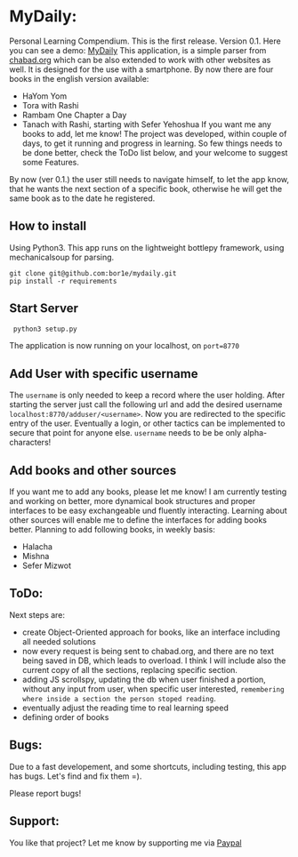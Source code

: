 # MyDaily:
Personal Learning Compendium.
This is the first release. Version 0.1. Here you can see a demo: [MyDaily](mydaily.online-shiurim.org)
This application, is a simple parser from [chabad.org](https://chabad.org) which can be also extended to work with other websites as well. It is designed for the use with a smartphone.
By now there are four books in the english version available: 
 - HaYom Yom
 - Tora with Rashi
 - Rambam One Chapter a Day
 - Tanach with Rashi, starting with Sefer Yehoshua
If you want me any books to add, let me know! The project was developed, within couple of days, to get it running and progress in learning. So few things needs to be done better, check the ToDo list below, and your welcome to suggest some Features. 

By now (ver 0.1.) the user still needs to navigate himself, to let the app know, that he wants the next section of a specific book, otherwise he will get the same book as to the date he registered.

## How to install
Using Python3. This app runs on the lightweight bottlepy framework, using mechanicalsoup for parsing.
```
git clone git@github.com:bor1e/mydaily.git
pip install -r requirements
```
## Start Server
```python
 python3 setup.py
```
The application is now running on your localhost, on `port=8770`

## Add User with specific username
The `username` is only needed to keep a record where the user holding. 
After starting the server just call the following url and add the desired username  `localhost:8770/adduser/<username>`.
Now you are redirected to the specific entry of the user. Eventually a login, or other tactics can be implemented to secure that point for anyone else.
`username` needs to be be only alpha-characters!

## Add books and other sources
If you want me to add any books, please let me know!
I am currently testing and working on better, more dynamical book structures and proper interfaces to be easy exchangeable und fluently interacting. Learning about other sources will enable me to define the interfaces for adding books better.
Planning to add following books, in weekly basis:
- Halacha
- Mishna
- Sefer Mizwot

## ToDo:
Next steps are:
- create Object-Oriented approach for books, like an interface including all needed solutions
- now every request is being sent to chabad.org, and there are no text being saved in DB, which leads to overload. I think I will include also the current copy of all the sections, replacing specific section.
- adding JS scrollspy, updating the db when user finished a portion, without any input from user, when specific user interested, `remembering where inside a section the person stoped reading`.
- eventually adjust the reading time to real learning speed
- defining order of books

## Bugs:
Due to a fast developement, and some shortcuts, including testing, this app has bugs. Let's find and fix them =).

Please report bugs!

## Support:
You like that project? Let me know by supporting me via [Paypal](paypal.me/OnlineShiurim)
